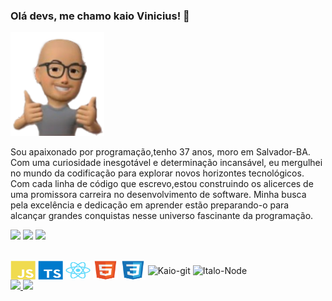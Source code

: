 ### Olá devs, me chamo kaio Vinicius! 👋

<div> 
<p><a href="https://github.com/kaiovinic"><img src="https://github.com/kaiovinic/kaiovinic/blob/main/imagens%20avatar/avatar01.png?raw=true" width="150" height="auto"/></a></p>
<p>Sou apaixonado por programação,tenho 37 anos, moro em Salvador-BA. Com uma curiosidade inesgotável e determinação incansável, eu mergulhei no mundo da codificação para explorar novos horizontes tecnológicos. Com cada linha de código que escrevo,estou construindo os alicerces de uma promissora carreira no desenvolvimento de software. Minha busca pela excelência e dedicação em aprender estão preparando-o para alcançar grandes conquistas nesse universo fascinante da programação.</p>
 
  <a href="https://www.instagram.com/kaio31vinicius/" target="_blank"><img src="https://img.shields.io/badge/-Instagram-%23E4405F?style=for-the-badge&logo=instagram&logoColor=white" target="_blank"></a>
    <a href = "mailto:silvasantoskaiovinicius@gmail.com" target='_blank'><img src="https://img.shields.io/badge/-Gmail-%23333?style=for-the-badge&logo=gmail&logoColor=white" target="_blank"></a>
  <a href="https://www.linkedin.com/in/kaio-vinicius-silva-santos-884179185/" target="_blank"><img src="https://img.shields.io/badge/-LinkedIn-%230077B5?style=for-the-badge&logo=linkedin&logoColor=white" target="_blank"></a> 
  
</div>
  
<div style="display: inline_block"><br>
  <img align="center" alt="Kaio-Js" height="30" width="40" src="https://raw.githubusercontent.com/devicons/devicon/master/icons/javascript/javascript-plain.svg">
  <img align="center" alt="Kaio-Ts" height="30" width="40" src="https://raw.githubusercontent.com/devicons/devicon/master/icons/typescript/typescript-plain.svg">
  <img align="center" alt="Kaio-React" height="30" width="40" src="https://raw.githubusercontent.com/devicons/devicon/master/icons/react/react-original.svg">
  <img align="center" alt="Kaio-HTML" height="30" width="40" src="https://raw.githubusercontent.com/devicons/devicon/master/icons/html5/html5-original.svg">
  <img align="center" alt="Kaio-CSS" height="30" width="40" src="https://raw.githubusercontent.com/devicons/devicon/master/icons/css3/css3-original.svg">
 <img align="center" alt="Kaio-git" height="60" width="50" src="https://cdn.jsdelivr.net/gh/devicons/devicon/icons/git/git-plain-wordmark.svg" />
  <img align="center" alt="Italo-Node" src="https://cdn.jsdelivr.net/gh/devicons/devicon/icons/nodejs/nodejs-plain.svg" height="40px"/>
</div>

 
<div>
<a href="https://github.com/kaiovinic">
<img height="180em" src="https://github-readme-stats.vercel.app/api/top-langs/?username=kaiovinic&layout=compact&langs_count=7&theme=dracula"/>
<img height="180em" src="https://github-readme-stats.vercel.app/api?username=kaiovinic&show_icons=true&theme=dracula&include_all_commits=true&count_private=true"/>
</div>
          
          
  

